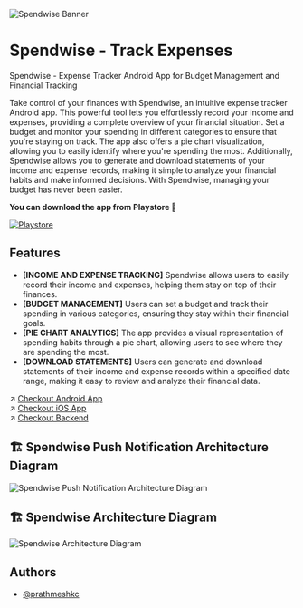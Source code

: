 ![Spendwise Banner](https://res.cloudinary.com/prathmeshc/image/upload/v1697498371/Feature_Graphic_Image_fyjuun.png)


# Spendwise - Track Expenses

Spendwise - Expense Tracker Android App for Budget Management and Financial Tracking

Take control of your finances with Spendwise, an intuitive expense tracker Android app. This powerful tool lets you effortlessly record your income and expenses, providing a complete overview of your financial situation. Set a budget and monitor your spending in different categories to ensure that you're staying on track. The app also offers a pie chart visualization, allowing you to easily identify where you're spending the most. Additionally, Spendwise allows you to generate and download statements of your income and expense records, making it simple to analyze your financial habits and make informed decisions. With Spendwise, managing your budget has never been easier.

**You can download the app from Playstore 🚀**

[![Playstore](https://img.shields.io/badge/Download%20From%20Playstore-448045.svg?logo=google&style=for-the-badge)](https://play.google.com/store/apps/details?id=com.pcandroiddev.expensemanager)

## Features

- **[INCOME AND EXPENSE TRACKING]** Spendwise allows users to easily record their income and expenses, helping them stay on top of their finances.
- **[BUDGET MANAGEMENT]** Users can set a budget and track their spending in various categories, ensuring they stay within their financial goals.
- **[PIE CHART ANALYTICS]** The app provides a visual representation of spending habits through a pie chart, allowing users to see where they are spending the most.
- **[DOWNLOAD STATEMENTS]** Users can generate and download statements of their income and expense records within a specified date range, making it easy to review and analyze their financial data.


↗️ [Checkout Android App](https://github.com/prathmeshkc/Spendwise)\
↗️ [Checkout iOS App](https://github.com/prathmeshkc/Spendwise-iOS-dev)\
↗️ [Checkout Backend](https://github.com/prathmeshkc/SpendwiseBackend)


## 🏗️ Spendwise Push Notification Architecture Diagram
![Spendwise Push Notification Architecture Diagram](https://res.cloudinary.com/prathmeshc/image/upload/v1697513981/Push_Notification_HLD_ef5r6m.png)

## 🏗️ Spendwise Architecture Diagram
![Spendwise Architecture Diagram](https://res.cloudinary.com/prathmeshc/image/upload/v1697513981/ExpenseManager_HLD_faugzn.png)

## Authors

- [@prathmeshkc](https://github.com/prathmeshkc)